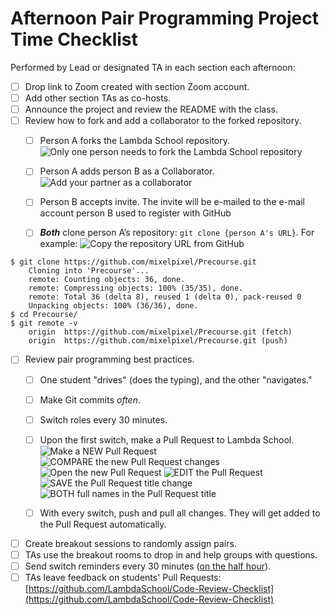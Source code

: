 # Afternoon Pair Programming Project Time Checklist

Performed by Lead or designated TA in each section each afternoon:

- [ ] Drop link to Zoom created with section Zoom account.
- [ ] Add other section TAs as co-hosts.
- [ ] Announce the project and review the README with the class.
- [ ] Review how to fork and add a collaborator to the forked repository.
	- [ ] Person A forks the Lambda School repository.
		![Only one person needs to fork the Lambda School repository](https://github.com/LambdaSchool/Instruction-Checklists/raw/master/img/fork.png)

	- [ ] Person A adds person B as a Collaborator.
		![Add your partner as a collaborator](https://github.com/LambdaSchool/Instruction-Checklists/raw/master/img/add-collaborator.png)

	- [ ] Person B accepts invite. The invite will be e-mailed to the e-mail account person B used to register with GitHub
	- [ ] _**Both**_ clone person A’s repository: `git clone {person A's URL}`. For example:
		![Copy the repository URL from GitHub](https://github.com/LambdaSchool/Instruction-Checklists/raw/master/img/copy-url.png)

```console
$ git clone https://github.com/mixelpixel/Precourse.git
	Cloning into 'Precourse'...
	remote: Counting objects: 36, done.
	remote: Compressing objects: 100% (35/35), done.
	remote: Total 36 (delta 8), reused 1 (delta 0), pack-reused 0
	Unpacking objects: 100% (36/36), done.
$ cd Precourse/
$ git remote -v
	origin	https://github.com/mixelpixel/Precourse.git (fetch)
	origin	https://github.com/mixelpixel/Precourse.git (push)
```

- [ ] Review pair programming best practices.
	- [ ] One student "drives" (does the typing), and the other "navigates."
	- [ ] Make Git commits _often_.
	- [ ] Switch roles every 30 minutes.
	- [ ] Upon the first switch, make a Pull Request to Lambda School.
		![Make a NEW Pull Request](https://github.com/LambdaSchool/Instruction-Checklists/raw/master/img/new-Pull-Request.png)
		![COMPARE the new Pull Request changes](https://github.com/LambdaSchool/Instruction-Checklists/raw/master/img/compare-Pull-Request-changes.png)
		![Open the new Pull Request](https://github.com/LambdaSchool/Instruction-Checklists/raw/master/img/open-Pull-Request.png)
		![EDIT the Pull Request](https://github.com/LambdaSchool/Instruction-Checklists/raw/master/img/edit-PR-title.png)
		![SAVE the Pull Request title change](https://github.com/LambdaSchool/Instruction-Checklists/raw/master/img/save-PR-title-change.png)
		![BOTH full names in the Pull Request title](https://github.com/LambdaSchool/Instruction-Checklists/raw/master/img/both-full-names-in-PR-title.png)

	- [ ] With every switch, push and pull all changes. They will get added to the Pull Request automatically.
- [ ] Create breakout sessions to randomly assign pairs.
- [ ] TAs use the breakout rooms to drop in and help groups with questions.
- [ ] Send switch reminders every 30 minutes ([on the half hour](https://en.wiktionary.org/wiki/on_the_half_hour)).
- [ ] TAs leave feedback on students' Pull Requests: [https://github.com/LambdaSchool/Code-Review-Checklist](https://github.com/LambdaSchool/Code-Review-Checklist)
